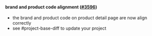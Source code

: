#### brand and product code alignment ([#3596](https://github.com/shopsys/shopsys/pull/3596))

-   the brand and product code on product detail page are now align correctly
-   see #project-base-diff to update your project
